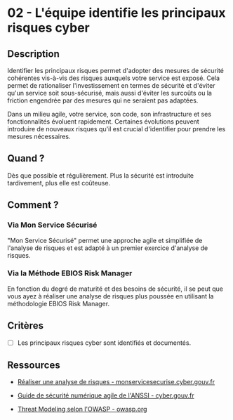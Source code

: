 # 02 - L'équipe identifie les principaux risques cyber

## Description

Identifier les principaux risques permet d'adopter des mesures de sécurité
cohérentes vis-à-vis des risques auxquels votre service est exposé.
Cela permet de rationaliser l'investissement en termes de sécurité et d'éviter
qu'un service soit sous-sécurisé, mais aussi d'éviter les surcoûts ou la
friction engendrée par des mesures qui ne seraient pas adaptées.

Dans un milieu agile, votre service, son code, son infrastructure et ses
fonctionnalités évoluent rapidement. Certaines évolutions peuvent
introduire de nouveaux risques qu'il est crucial d'identifier pour
prendre les mesures nécessaires.

## Quand ?

Dès que possible et régulièrement. Plus la sécurité est introduite tardivement,
plus elle est coûteuse.

## Comment ?

### Via Mon Service Sécurisé

"Mon Service Sécurisé" permet une approche agile et simplifiée de l'analyse
de risques et est adapté à un premier exercice d'analyse de risques.

### Via la Méthode EBIOS Risk Manager

En fonction du degré de maturité et des besoins de sécurité, il se
peut que vous ayez à réaliser une analyse de risques plus poussée en utilisant
la méthodologie EBIOS Risk Manager.

## Critères

- [ ] Les principaux risques cyber sont identifiés et documentés.

## Ressources

- [Réaliser une analyse de risques - monservicesecurise.cyber.gouv.fr](https://monservicesecurise.cyber.gouv.fr/articles/realiser-une-analyse-de-risques-de-la-securite-du-service)

- [Guide de sécurité numérique agile de l'ANSSI - cyber.gouv.fr](https://cyber.gouv.fr/sites/default/files/2018/11/guide-securite-numerique-agile-anssi-pa-v1.pdf)

- [Threat Modeling selon l'OWASP - owasp.org](https://owasp.org/www-community/Threat_Modeling)

